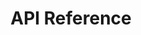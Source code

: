 ---
title: API Reference

language_tabs:
  - cURL
  - node

toc_footers:

includes:
  - api.introduction
  - api.auth
  - api.rate_limits
  - api.errors
  - resource.customers
  - resource.videos
  - resource.collections
  - resource.subscriptions
  - resource.packages

search: true
---
